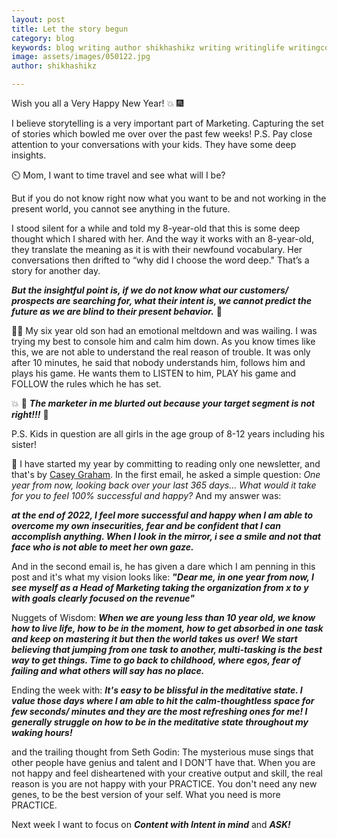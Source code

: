 ```yaml
---
layout: post
title: Let the story begun
category: blog
keywords: blog writing author shikhashikz writing writinglife writingcommunity dailyblogpost dailyblogpostchallenge marketing abm
image: assets/images/050122.jpg
author: shikhashikz

---
```

Wish you all a Very Happy New Year! 💥 🎆

I believe storytelling is a very important part of Marketing. Capturing the set of stories which bowled me over over the past few weeks!
P.S. Pay close attention to your conversations with your kids. They have some deep insights.

⏲️ Mom, I want to time travel and see what will I be?

But if you do not know right now what you want to be and not working in the present world, you cannot see anything in the future.

I stood silent for a while and told my 8-year-old that this is some deep thought which I shared with her. And the way it works with an 8-year-old, they translate the meaning as it is with their newfound vocabulary. Her conversations then drifted to “why did I choose the word deep." That’s a story for another day.

***But the insightful point is, if we do not know what our customers/ prospects are searching for, what their intent is, we cannot predict the future as we are blind to their present behavior.*** 💯

🤾‍♂️ My six year old son had an emotional meltdown and was wailing. I was trying my best to console him and calm him down. As you know times like this, we are not able to understand the real reason of trouble. It was only after 10 minutes, he said that nobody understands him, follows him and plays his game. He wants them to LISTEN to him, PLAY his game and FOLLOW the rules which he has set.

💥 🌽 ***The marketer in me blurted out because your target segment is not right!!!*** 🦄

P.S. Kids in question are all girls in the age group of 8-12 years including his sister!

💯 I have started my year by committing to reading only one newsletter, and that's by [Casey Graham](https://www.linkedin.com/in/caseygraham1/). In the first email, he asked a simple question: *One year from now, looking back over your last 365 days... What would it take for you to feel 100% successful and happy?* And my answer was:

***at the end of 2022, I feel more successful and happy when I am able to overcome my own insecurities, fear and be confident that I can accomplish anything. When I look in the mirror, i see a smile and not that face who is not able to meet her own gaze.***

And in the second email is, he has given a dare which I am penning in this post and it's what my vision looks like:
***"Dear me, in one year from now, I see myself as a Head of Marketing taking the organization from x to y with goals clearly focused on the revenue"***

Nuggets of Wisdom:
***When we are young less than 10 year old, we know how to live life, how to be in the moment, how to get absorbed in one task and keep on mastering it but then the world takes us over! We start believing that jumping from one task to another, multi-tasking is the best way to get things. Time to go back to childhood, where egos, fear of failing and what others will say has no place.***

Ending the week with: 
***It's easy to be blissful in the meditative state. I value those days where I am able to hit the calm-thoughtless space for few seconds/ minutes and they are the most refreshing ones for me! I generally struggle on how to be in the meditative state throughout my waking hours!***

and the trailing thought from Seth Godin: 
The mysterious muse sings that other people have genius and talent and I DON'T have that. When you are not happy and feel disheartened with your creative output and skill, the real reason is you are not happy with your PRACTICE.
You don't need any new genes, to be the best version of your self. What you need is more PRACTICE.

Next week I want to focus on ***Content with Intent in mind*** and ***ASK!***

